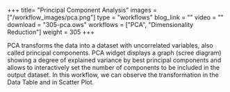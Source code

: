 +++
title= "Principal Component Analysis"
images =  ["/workflow_images/pca.png"]
type = "workflows"
blog_link =  ""
video = ""
download = "305-pca.ows"
workflows = ["PCA", "Dimensionality Reduction"]
weight = 305
+++

PCA transforms the data into a dataset with uncorrelated variables, also called principal components. PCA widget displays a graph (scree diagram) showing a degree of explained variance by best principal components and allows to interactively set the number of components to be included in the output dataset. In this workflow, we can observe the transformation in the Data Table and in Scatter Plot.
